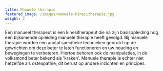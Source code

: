 ```yaml
---
title: Manuele therapie
featured_image: /images/manuele-kinesitherapie.jpg
weight: 2
---
```

Een manueel therapeut is een kinesitherapeut die na zijn basisopleiding nog een bijkomende opleiding manuele therapie heeft gevolgd. Bij manuele therapie worden een aantal specifieke technieken gebruikt op de gewrichten om deze beter te laten functioneren en uw houding en bewegingen te verbeteren. Hiertoe behoren ook de manipulaties, in de volksmond beter bekend als 'kraken'. Manuele therapie is echter niet hetzelfde als osteopathie, dit berust op andere inzichten en principes.
